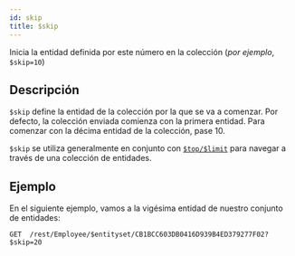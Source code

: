 ```yaml
---
id: skip
title: $skip
---
```


Inicia la entidad definida por este número en la colección (*por ejemplo*, `$skip=10`)

## Descripción

`$skip` define la entidad de la colección por la que se va a comenzar. Por defecto, la colección enviada comienza con la primera entidad. Para comenzar con la décima entidad de la colección, pase 10.

`$skip` se utiliza generalmente en conjunto con [`$top/$limit`]($top_$limit.md) para navegar a través de una colección de entidades.

## Ejemplo

En el siguiente ejemplo, vamos a la vigésima entidad de nuestro conjunto de entidades:

`GET  /rest/Employee/$entityset/CB1BCC603DB0416D939B4ED379277F02?$skip=20`